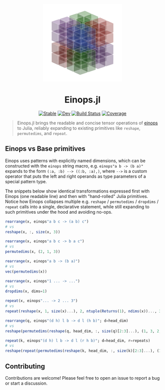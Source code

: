 <p align="center">
  <picture>
    <source media="(prefers-color-scheme: dark)" srcset="./docs/src/assets/logo-dark.png">
    <source media="(prefers-color-scheme: light)" srcset="./docs/src/assets/logo.png">
    <img src="./docs/src/assets/logo.png" width="256" alt="Logo" />
  </picture>
</p>

<h1 align="center">Einops.jl</h1>

<div align="center">

[![Stable](https://img.shields.io/badge/docs-stable-blue.svg)](https://MurrellGroup.github.io/Einops.jl/stable/)
[![Dev](https://img.shields.io/badge/docs-dev-blue.svg)](https://MurrellGroup.github.io/Einops.jl/dev/)
[![Build Status](https://github.com/MurrellGroup/Einops.jl/actions/workflows/CI.yml/badge.svg?branch=main)](https://github.com/MurrellGroup/Einops.jl/actions/workflows/CI.yml?query=branch%3Amain)
[![Coverage](https://codecov.io/gh/MurrellGroup/Einops.jl/branch/main/graph/badge.svg)](https://codecov.io/gh/MurrellGroup/Einops.jl)

</div>

> Einops.jl brings the readable and concise tensor operations of [einops](https://einops.rocks) to Julia, reliably expanding to existing primitives like `reshape`, `permutedims`, and `repeat`.

## Einops vs Base primitives

Einops uses patterns with explicitly named dimensions, which can be constructed with the `einops` string macro, e.g. `einops"a b -> (b a)"` expands to the form `(:a, :b) --> ((:b, :a),)`, where `-->` is a custom operator that puts the left and right operands as type parameters of a special pattern type.

The snippets below show identical transformations expressed first with Einops (one readable line) and then with "hand-rolled" Julia primitives. Notice how Einops collapses multiple e.g. `reshape` / `permutedims` / `dropdims` / `repeat` calls into a single, declarative statement, while still expanding to such primitives under the hood and avoiding no-ops.

```julia
rearrange(x, einops"a b c -> (a b) c")
# vs
reshape(x, :, size(x, 3))
```

```julia
rearrange(x, einops"a b c -> b a c")
# vs
permutedims(x, (2, 1, 3))
```

```julia
rearrange(x, einops"a b -> (b a)")
# vs
vec(permutedims(x))
```

```julia
rearrange(x, einops"1 ... -> ...")
# vs
dropdims(x, dims=1)
```

```julia
repeat(x, einops"... -> 2 ... 3")
# vs
repeat(reshape(x, 1, size(x)...), 2, ntuple(Returns(1), ndims(x))..., 3)
```

```julia
rearrange(q, einops"(d h) l b -> d l (h b)"; d=head_dim)
# vs
reshape(permutedims(reshape(q, head_dim, :, size(q)[2:3]...), (1, 3, 2, 4)), head_dim, size(q, 2), :)
```

```julia
repeat(k, einops"(d h) l b -> d l (r h b)"; d=head_dim, r=repeats)
# vs
reshape(repeat(permutedims(reshape(k, head_dim, :, size(k)[2:3]...), (1, 3, 2, 4)), inner=(1, 1, repeats, 1)), head_dim, size(k, 2), :)
```

## Contributing

Contributions are welcome! Please feel free to open an issue to report a bug or start a discussion.
